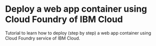 # Deploy a web app container using Cloud Foundry of IBM Cloud
Tutorial to learn how to deploy (step by step) a web app container using Cloud Foundry service of IBM Cloud.
